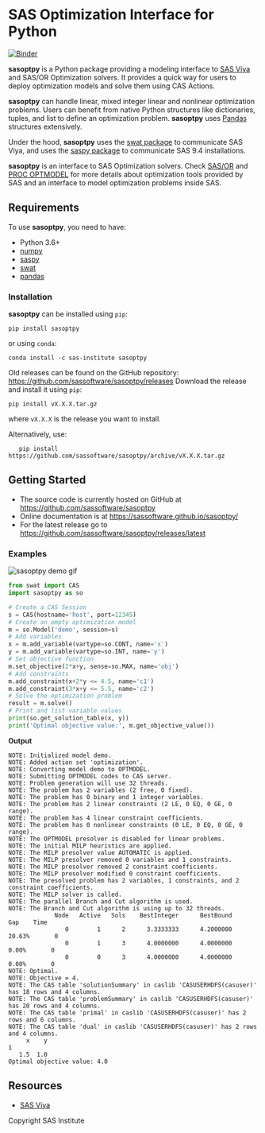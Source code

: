 
# SAS Optimization Interface for Python

[![Binder](https://mybinder.org/badge_logo.svg)](https://mybinder.org/v2/gh/sassoftware/sasoptpy/master)

**sasoptpy** is a Python package providing a modeling interface to [SAS Viya](https://www.sas.com/en_us/software/viya.html) and SAS/OR Optimization solvers.
It provides a quick way for users to deploy optimization models and solve them using CAS Actions.

**sasoptpy** can handle linear, mixed integer linear and nonlinear optimization problems.
Users can benefit from native Python structures like dictionaries, tuples, and list to define an optimization problem.
**sasoptpy** uses [Pandas](http://pandas.pydata.org/) structures extensively.

Under the hood, **sasoptpy** uses the 
[swat package](https://sassoftware.github.io/python-swat/) to communicate
SAS Viya, and uses the 
[saspy package](https://sassoftware.github.io/saspy/) to communicate SAS 9.4
installations.

**sasoptpy** is an interface to SAS Optimization solvers. Check
[SAS/OR](http://go.documentation.sas.com/?cdcId=pgmsascdc&cdcVersion=9.4_3.3&docsetId=casmopt&docsetTarget=titlepage.htm&locale=en)
and 
[PROC OPTMODEL](http://go.documentation.sas.com/?cdcId=pgmsascdc&cdcVersion=9.4_3.3&docsetId=casmopt&docsetTarget=casmopt_optmodel_toc.htm&locale=en)
for more details about optimization tools provided by SAS and an interface to
model optimization problems inside SAS.

## Requirements

To use **sasoptpy**, you need to have:
* Python 3.6+
* [numpy](https://pypi.python.org/pypi/numpy)
* [saspy](https://github.com/sassoftware/saspy)
* [swat](https://github.com/sassoftware/python-swat)
* [pandas](https://pypi.python.org/pypi/pandas)

### Installation

**sasoptpy** can be installed using `pip`:

    pip install sasoptpy

or using `conda`:

    conda install -c sas-institute sasoptpy

Old releases can be found on the GitHub repository: https://github.com/sassoftware/sasoptpy/releases
Download the release and install it using `pip`:

    pip install vX.X.X.tar.gz

where `vX.X.X` is the release you want to install.

Alternatively, use:

``` shell
   pip install https://github.com/sassoftware/sasoptpy/archive/vX.X.X.tar.gz
```

## Getting Started

* The source code is currently hosted on GitHub at https://github.com/sassoftware/sasoptpy
* Online documentation is at https://sassoftware.github.io/sasoptpy/
* For the latest release go to https://github.com/sassoftware/sasoptpy/releases/latest

### Examples

![sasoptpy demo gif](img/sasoptpy-demo.gif)

```python
from swat import CAS
import sasoptpy as so

# Create a CAS Session
s = CAS(hostname='host', port=12345)
# Create an empty optimization model
m = so.Model('demo', session=s)
# Add variables
x = m.add_variable(vartype=so.CONT, name='x')
y = m.add_variable(vartype=so.INT, name='y')
# Set objective function
m.set_objective(2*x+y, sense=so.MAX, name='obj')
# Add constraints
m.add_constraint(x+2*y <= 4.5, name='c1')
m.add_constraint(3*x+y <= 5.5, name='c2')
# Solve the optimization problem
result = m.solve()
# Print and list variable values
print(so.get_solution_table(x, y))
print('Optimal objective value:', m.get_objective_value())
```

**Output**

```shell
NOTE: Initialized model demo.
NOTE: Added action set 'optimization'.
NOTE: Converting model demo to OPTMODEL.
NOTE: Submitting OPTMODEL codes to CAS server.
NOTE: Problem generation will use 32 threads.
NOTE: The problem has 2 variables (2 free, 0 fixed).
NOTE: The problem has 0 binary and 1 integer variables.
NOTE: The problem has 2 linear constraints (2 LE, 0 EQ, 0 GE, 0 range).
NOTE: The problem has 4 linear constraint coefficients.
NOTE: The problem has 0 nonlinear constraints (0 LE, 0 EQ, 0 GE, 0 range).
NOTE: The OPTMODEL presolver is disabled for linear problems.
NOTE: The initial MILP heuristics are applied.
NOTE: The MILP presolver value AUTOMATIC is applied.
NOTE: The MILP presolver removed 0 variables and 1 constraints.
NOTE: The MILP presolver removed 2 constraint coefficients.
NOTE: The MILP presolver modified 0 constraint coefficients.
NOTE: The presolved problem has 2 variables, 1 constraints, and 2 constraint coefficients.
NOTE: The MILP solver is called.
NOTE: The parallel Branch and Cut algorithm is used.
NOTE: The Branch and Cut algorithm is using up to 32 threads.
             Node   Active   Sols    BestInteger      BestBound      Gap    Time
                0        1      2      3.3333333      4.2000000   20.63%       0
                0        1      3      4.0000000      4.0000000    0.00%       0
                0        0      3      4.0000000      4.0000000    0.00%       0
NOTE: Optimal.
NOTE: Objective = 4.
NOTE: The CAS table 'solutionSummary' in caslib 'CASUSERHDFS(casuser)' has 18 rows and 4 columns.
NOTE: The CAS table 'problemSummary' in caslib 'CASUSERHDFS(casuser)' has 20 rows and 4 columns.
NOTE: The CAS table 'primal' in caslib 'CASUSERHDFS(casuser)' has 2 rows and 6 columns.
NOTE: The CAS table 'dual' in caslib 'CASUSERHDFS(casuser)' has 2 rows and 4 columns.
     x    y
1          
   1.5  1.0
Optimal objective value: 4.0
```

## Resources

- [SAS Viya](http://www.sas.com/en_us/software/viya.html)

Copyright SAS Institute
